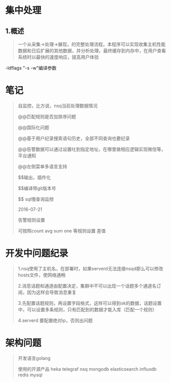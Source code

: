 # 集中处理
## 1.概述
>一个从采集->处理->展现，的完整处理流程，本程序可以实现收集主机性能数据和日后扩展的其他数据，并分析处理，最终缓存到内存中，在用户查看系统时以最快的速度响应，提高用户体验

-ldflags "-s -w"编译参数

# 笔记
> 自监控，比方说，nsq当前处理数据情况
> 
> @@匹配规则是否加排序问题
> 
> @@国际化问题
> 
> @@基于用户纪录搜索语句历史，全部不同查询也要纪录
> 
> @@告警数据可以通过设置吐到指定地址，在哪里做相应逻辑实现微信等，平台通知
> 
> @@左侧菜单多语言支持
> 
> $$输出，插件化
> 
> $$编译带git版本号
> 
> $$ sql慢查询监控
> 
> 2016-07-21
> 
> 告警规则设置
> 
> 可按照count avg sum one 等规则设置
> 差值
> 


# 开发中问题纪录
> 1.nsq使用了主机名，在部署时，如果serverd无法连接nsqd那么可以修改hosts文件，使网络通畅
>
> 2.消息话题和通道由配置决定，集群中不可以出现一个话题多个通道名订阅，因为这样会导致消息重复
> 
> 3.先配置话题规则，再设置字段格式，这样可以得到ok的数据，话题设置中，可以设置多条规则，只有匹配到的数据才能入库（匹配一个规则）
> 
> 4.serverd 要配置绝对ip，否则出问题




# 架构问题
> 开发语言golang
> 
> 使用的开源产品 heka telegraf nsq mongodb elasticsearch influxdb redis mysql